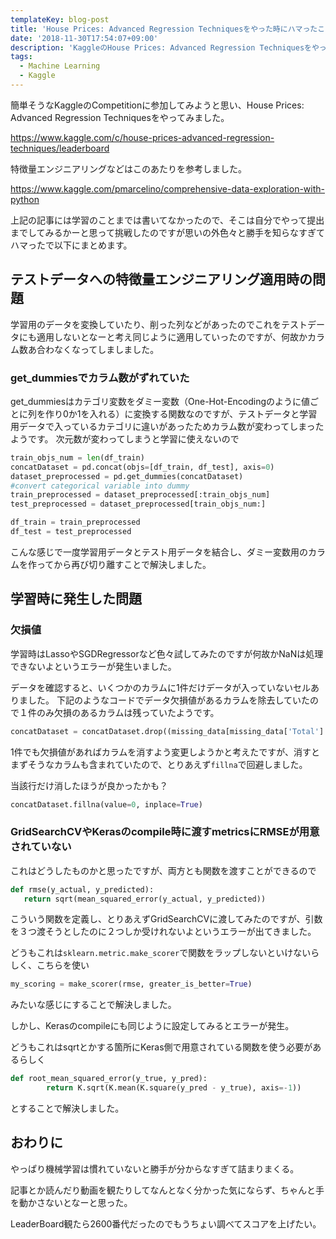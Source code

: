 ```yaml
---
templateKey: blog-post
title: 'House Prices: Advanced Regression Techniquesをやった時にハマったこと'
date: '2018-11-30T17:54:07+09:00'
description: 'KaggleのHouse Prices: Advanced Regression Techniquesをやった時にハマったことのメモです'
tags:
  - Machine Learning
  - Kaggle
---
```

簡単そうなKaggleのCompetitionに参加してみようと思い、House Prices: Advanced Regression Techniquesをやってみました。

<https://www.kaggle.com/c/house-prices-advanced-regression-techniques/leaderboard>

特徴量エンジニアリングなどはこのあたりを参考しました。

<https://www.kaggle.com/pmarcelino/comprehensive-data-exploration-with-python>

上記の記事には学習のことまでは書いてなかったので、そこは自分でやって提出までしてみるかーと思って挑戦したのですが思いの外色々と勝手を知らなすぎてハマったで以下にまとめます。



## テストデータへの特徴量エンジニアリング適用時の問題

学習用のデータを変換していたり、削った列などがあったのでこれをテストデータにも適用しないとなーと考え同じように適用していったのですが、何故かカラム数あ合わなくなってしましました。

### get_dummiesでカラム数がずれていた
get_dummiesはカテゴリ変数をダミー変数（One-Hot-Encodingのように値ごとに列を作り0か1を入れる）に変換する関数なのですが、テストデータと学習用データで入っているカテゴリに違いがあったためカラム数が変わってしまったようです。
次元数が変わってしまうと学習に使えないので
```python
train_objs_num = len(df_train) 
concatDataset = pd.concat(objs=[df_train, df_test], axis=0) 
dataset_preprocessed = pd.get_dummies(concatDataset) 
#convert categorical variable into dummy
train_preprocessed = dataset_preprocessed[:train_objs_num] 
test_preprocessed = dataset_preprocessed[train_objs_num:] 

df_train = train_preprocessed
df_test = test_preprocessed
```
こんな感じで一度学習用データとテスト用データを結合し、ダミー変数用のカラムを作ってから再び切り離すことで解決しました。

## 学習時に発生した問題


### 欠損値

学習時はLassoやSGDRegressorなど色々試してみたのですが何故かNaNは処理できないよというエラーが発生いました。

データを確認すると、いくつかのカラムに1件だけデータが入っていないセルありました。
下記のようなコードでデータ欠損値があるカラムを除去していたので１件のみ欠損のあるカラムは残っていたようです。

```python
concatDataset = concatDataset.drop((missing_data[missing_data['Total'] > 1]).index,1)
```

1件でも欠損値があればカラムを消すよう変更しようかと考えたですが、消すとまずそうなカラムも含まれていたので、とりあえず`fillna`で回避しました。

当該行だけ消したほうが良かったかも？

```python
concatDataset.fillna(value=0, inplace=True)
```

### GridSearchCVやKerasのcompile時に渡すmetricsにRMSEが用意されていない

これはどうしたものかと思ったですが、両方とも関数を渡すことができるので

```python
def rmse(y_actual, y_predicted):
   return sqrt(mean_squared_error(y_actual, y_predicted))
```

こういう関数を定義し、とりあえずGridSearchCVに渡してみたのですが、引数を３つ渡そうとしたのに２つしか受けれないよというエラーが出てきました。

どうもこれは`sklearn.metric.make_scorer`で関数をラップしないといけないらしく、こちらを使い

```python
my_scoring = make_scorer(rmse, greater_is_better=True)
```

みたいな感じにすることで解決しました。

しかし、Kerasのcompileにも同じように設定してみるとエラーが発生。

どうもこれはsqrtとかする箇所にKeras側で用意されている関数を使う必要があるらしく

```python
def root_mean_squared_error(y_true, y_pred):
        return K.sqrt(K.mean(K.square(y_pred - y_true), axis=-1)) 
```

とすることで解決しました。

## おわりに

やっぱり機械学習は慣れていないと勝手が分からなすぎて詰まりまくる。

記事とか読んだり動画を観たりしてなんとなく分かった気にならず、ちゃんと手を動かさないとなーと思った。

LeaderBoard観たら2600番代だったのでもうちょい調べてスコアを上げたい。
